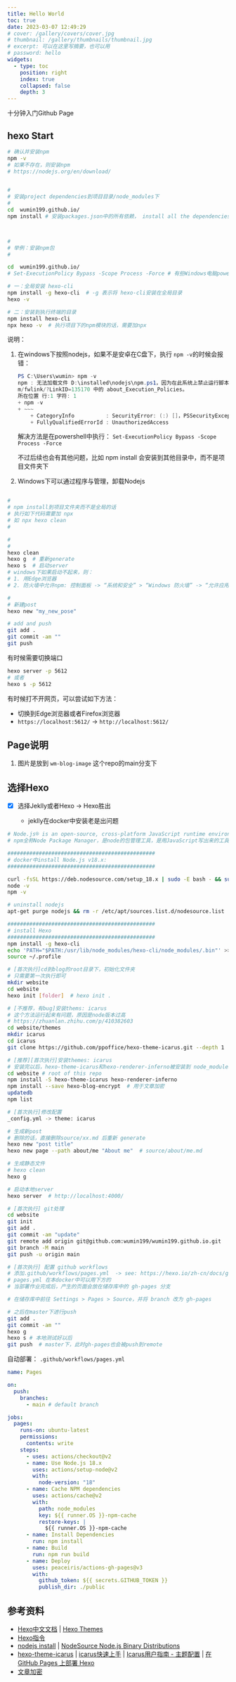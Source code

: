 ```yaml
---
title: Hello World
toc: true
date: 2023-03-07 12:49:29
# cover: /gallery/covers/cover.jpg
# thumbnail: /gallery/thumbnails/thumbnail.jpg
# excerpt: 可以在这里写摘要，也可以用
# password: hello
widgets:
  - type: toc
    position: right
    index: true
    collapsed: false
    depth: 3
---
```


十分钟入门Github Page

<!-- more -->

## hexo Start

```bash
# 确认并安装npm
npm -v
# 如果不存在，则安装npm
# https://nodejs.org/en/download/


#
# 安装project dependencies到项目目录/node_modules下
#
cd  wumin199.github.io/
npm install # 安装packages.json中的所有依赖， install all the dependencies in your project



#
# 举例：安装npm包
#

cd  wumin199.github.io/
# Set-ExecutionPolicy Bypass -Scope Process -Force # 有些Windows电脑powershell没有权限，则需要执行这句

# 一：全局安装 hexo-cli
npm install -g hexo-cli  # -g 表示将 hexo-cli安装在全局目录
hexo -v

# 二：安装到执行终端的目录
npm install hexo-cli
npx hexo -v  # 执行项目下的npm模块的话，需要加npx

```

说明：

1. 在windows下按照nodejs，如果不是安卓在C盘下，执行 `npm -v`的时候会报错：

    ```powershell
    PS C:\Users\wumin> npm -v
    npm : 无法加载文件 D:\installed\nodejs\npm.ps1，因为在此系统上禁止运行脚本。有关详细信息，请参阅 https:/go.microsoft.co
    m/fwlink/?LinkID=135170 中的 about_Execution_Policies。
    所在位置 行:1 字符: 1
    + npm -v
    + ~~~
        + CategoryInfo          : SecurityError: (:) []，PSSecurityException
        + FullyQualifiedErrorId : UnauthorizedAccess
    ```

    解决方法是在powershell中执行： `Set-ExecutionPolicy Bypass -Scope Process -Force`

    不过后续也会有其他问题，比如 npm install 会安装到其他目录中，而不是项目文件夹下

2. Windows下可以通过程序与管理，卸载Nodejs


```bash

#
# npm install到项目文件夹而不是全局的话
# 执行如下代码需要加 npx
# 如 npx hexo clean
#

# 
#
hexo clean
hexo g  # 重新generate
hexo s  # 启动server
# windows下如果启动不起来，则：
# 1. 用Edge浏览器
# 2. 防火墙中允许npm: 控制面板 -> “系统和安全” > “Windows 防火墙” -> “允许应用通过 Windows 防火墙” -> “更改设置” -> “允许其他应用...” -> “添加” -> "C:\Program Files\nodejs\node.exe" -> 确保“公用”和“专用”两个复选框都被选中 -> “确定” -> 再用Edge浏览器打开

# 
# 新建post
hexo new "my_new_pose"

# add and push
git add .
git commit -am ""
git push

```

有时候需要切换端口

```bash
hexo server -p 5612
# 或者
hexo s -p 5612
```

有时候打不开网页，可以尝试如下方法：
- 切换到Edge浏览器或者Firefox浏览器
- ``https://localhost:5612/`` -> ``http://localhost:5612/``


## Page说明

1. 图片是放到 `wm-blog-image` 这个repo的main分支下

## 选择Hexo

* [X] 选择Jeklly或者Hexo -> Hexo胜出

  * jeklly在docker中安装老是出问题


```bash
# Node.js® is an open-source, cross-platform JavaScript runtime environment.
# npm全称Node Package Manager，是node的包管理工具，是用JavaScript写出来的工具 ，被内置进了node中，是随同NodeJS一起安装的包管理和分发工具，它可以很方便的让前端开发者下载/安装/上传以及管理已经安装的包

###############################################
# docker中install Node.js v18.x:
###############################################

curl -fsSL https://deb.nodesource.com/setup_18.x | sudo -E bash - && sudo apt-get install -y nodejs
node -v
npm -v

# uninstall nodejs
apt-get purge nodejs && rm -r /etc/apt/sources.list.d/nodesource.list

###############################################
# install Hexo
###############################################
npm install -g hexo-cli
echo 'PATH="$PATH:/usr/lib/node_modules/hexo-cli/node_modules/.bin"' >> ~/.profile
source ~/.profile
```

```bash
# [首次执行]cd到blog的root目录下，初始化文件夹
# 只需要第一次执行即可
mkdir website
cd website
hexo init [folder]  # hexo init .

# [不推荐，有bug]安装thems: icarus
# 这个方法运行起来有问题，原因是node版本过高
# https://zhuanlan.zhihu.com/p/410382603
cd website/themes
mkdir icarus
cd icarus
git clone https://github.com/ppoffice/hexo-theme-icarus.git --depth 1

# [推荐][首次执行]安装themes: icarus
# 安装完以后，hexo-theme-icarus和hexo-renderer-inferno被安装到 node_modules/下
cd website # root of this repo
npm install -S hexo-theme-icarus hexo-renderer-inferno
npm install --save hexo-blog-encrypt  # 用于文章加密
updatedb
npm list

# [首次执行]修改配置
_config.yml -> theme: icarus

# 生成新post
# 删除的话，直接删除source/xx.md 后重新 generate
hexo new "post title"
hexo new page --path about/me "About me"  # source/about/me.md

# 生成静态文件
# hexo clean
hexo g

# 启动本地server
hexo server  # http://localhost:4000/

# [首次执行] git处理
cd website
git init 
git add .
git commit -am "update"
git remote add origin git@github.com:wumin199/wumin199.github.io.git
git branch -M main
git push -u origin main

# [首次执行] 配置 github workflows
# 添加.github/workflows/pages.yml  -> see: https://hexo.io/zh-cn/docs/github-pages.html
# pages.yml 在本docker中可以用下方的
# 当部署作业完成后，产生的页面会放在储存库中的 gh-pages 分支

# 在储存库中前往 Settings > Pages > Source，并将 branch 改为 gh-pages

# 之后在master下进行push
git add .
git commit -am ""
hexo g
hexo s # 本地测试好以后
git push  # master下，此时gh-pages也会被push到remote

```

自动部署： `.github/workflows/pages.yml`

```yaml
name: Pages

on:
  push:
    branches:
      - main # default branch

jobs:
  pages:
    runs-on: ubuntu-latest
    permissions:
      contents: write
    steps:
      - uses: actions/checkout@v2
      - name: Use Node.js 18.x
        uses: actions/setup-node@v2
        with:
          node-version: "18"
      - name: Cache NPM dependencies
        uses: actions/cache@v2
        with:
          path: node_modules
          key: ${{ runner.OS }}-npm-cache
          restore-keys: |
            ${{ runner.OS }}-npm-cache
      - name: Install Dependencies
        run: npm install
      - name: Build
        run: npm run build
      - name: Deploy
        uses: peaceiris/actions-gh-pages@v3
        with:
          github_token: ${{ secrets.GITHUB_TOKEN }}
          publish_dir: ./public
```

## 参考资料

* [Hexo中文文档](https://hexo.io/zh-cn/docs/) | [Hexo Themes](https://hexo.io/themes/)
* [Hexo指令](https://hexo.io/zh-cn/docs/commands)
* [nodejs install](https://nodejs.org/en/download/package-manager/) | [NodeSource Node.js Binary Distributions](https://github.com/nodesource/distributions/blob/master/README.md)
* [hexo-theme-icarus](https://github.com/ppoffice/hexo-theme-icarus) | [icarus快速上手](https://ppoffice.github.io/hexo-theme-icarus/uncategorized/icarus%E5%BF%AB%E9%80%9F%E4%B8%8A%E6%89%8B/#install-npm) | [Icarus用户指南 - 主题配置](https://ppoffice.github.io/hexo-theme-icarus/Configuration/icarus%E7%94%A8%E6%88%B7%E6%8C%87%E5%8D%97-%E4%B8%BB%E9%A2%98%E9%85%8D%E7%BD%AE/) | [在 GitHub Pages 上部署 Hexo](https://hexo.io/zh-cn/docs/github-pages.html)
* [文章加密](https://github.com/D0n9X1n/hexo-blog-encrypt)